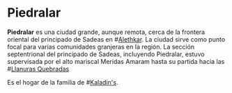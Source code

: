 # Piedralar
**Piedralar** es una ciudad grande, aunque remota, cerca de la frontera oriental del principado de Sadeas en #[Alethkar](locations/alethkar). La ciudad sirve como punto focal para varias comunidades granjeras en la región. La sección septentrional del principado de Sadeas, incluyendo Piedralar, estuvo supervisada por el alto mariscal Meridas Amaram hasta su partida hacia las #[Llanuras Quebradas](locations/shattered-plains)

Es el hogar de la familia de #[Kaladin's](characters/kaladin).
